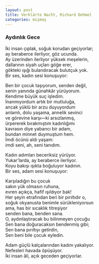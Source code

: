 ```yaml
---
layout: post
title: Verklärte Nacht, Richard Dehmel
categories: mişmaş
---
```


### Aydınlık Gece

İki insan çıplak, soğuk korudan geçiyorlar;  
ay beraberce ilerliyor, göz ucunda.  
Ay üzerinden ilerliyor yüksek meşelerin,  
dallarının siyah uçları göğe erer,  
gökteki ışığı bulandıracak bulutçuk yok.  
Bir ses, kadın sesi konuşuyor:  

Ben bir çocuk taşıyorum, senden değil,  
senin yanında günahkâr yürüyorum.  
Kendime büyük suç işledim.  
İnanmıyordum artık bir mutluluğa,  
ancak yüklü bir arzu duyuyordum  
anlamlı, dolu yaşama, annelik sevinci  
ve görevine karşı—ki arsızlanmış,  
ürpererek bırakmıştım kadınlığımı  
kavrasın diye yabancı bir adam,  
bundan minnet duymuştum hem.  
İmdi öcünü aldı yaşam:  
imdi seni, ah, seni tanıdım.  

Kadın adımları beceriksiz yürüyor.  
Yukar’larda, ay beraberce ilerliyor.  
Koyu bakışı ışıkta boğuluyor kadının.  
Bir ses, adam sesi konuşuyor:  

Karşıladığın bu çocuk  
sakın yük olmasın ruhuna,  
evren açıkça, hafif ışıldıyor bak!  
Her şeyin etrafından beri bir pırıltıdır o,  
soğuk okyanusta benimle sürükleniyorsun  
ama, has bir sıcaklık titreşiyor  
senden bana, benden sana.  
O, aydınlaştıracak bu bilinmeyen çocuğu  
Sen bana doğuracaksın bendenmiş gibi;  
Sen bana pırıltıyı getirdin,  
Sen beni bile çocuk eyledin.  

Adam güçlü kalçalarından kadını yakalıyor.  
Nefesleri havada öpüşüyor.  
İki insan âli, açık geceden geçiyorlar.  